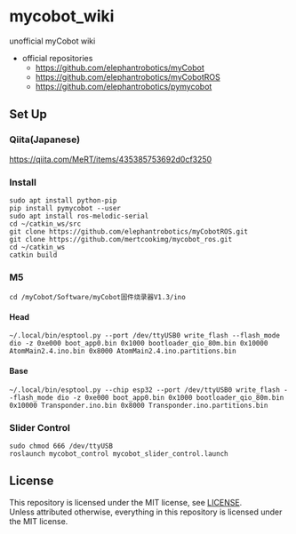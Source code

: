 # mycobot_wiki

unofficial myCobot wiki
* official repositories
    * https://github.com/elephantrobotics/myCobot
    * https://github.com/elephantrobotics/myCobotROS
    * https://github.com/elephantrobotics/pymycobot

## Set Up 
### Qiita(Japanese)
https://qiita.com/MeRT/items/435385753692d0cf3250

### Install

```
sudo apt install python-pip
pip install pymycobot --user
sudo apt install ros-melodic-serial
cd ~/catkin_ws/src
git clone https://github.com/elephantrobotics/myCobotROS.git
git clone https://github.com/mertcookimg/mycobot_ros.git
cd ~/catkin_ws
catkin build
```

### M5
```
cd /myCobot/Software/myCobot固件烧录器V1.3/ino
```

#### Head
```
~/.local/bin/esptool.py --port /dev/ttyUSB0 write_flash --flash_mode dio -z 0xe000 boot_app0.bin 0x1000 bootloader_qio_80m.bin 0x10000 AtomMain2.4.ino.bin 0x8000 AtomMain2.4.ino.partitions.bin
```

#### Base
```
~/.local/bin/esptool.py --chip esp32 --port /dev/ttyUSB0 write_flash --flash_mode dio -z 0xe000 boot_app0.bin 0x1000 bootloader_qio_80m.bin 0x10000 Transponder.ino.bin 0x8000 Transponder.ino.partitions.bin
```

### Slider Control
```
sudo chmod 666 /dev/ttyUSB
roslaunch mycobot_control mycobot_slider_control.launch 
```

## License
This repository is licensed under the MIT license, see [LICENSE](./LICENSE).  
Unless attributed otherwise, everything in this repository is licensed under the MIT license.
